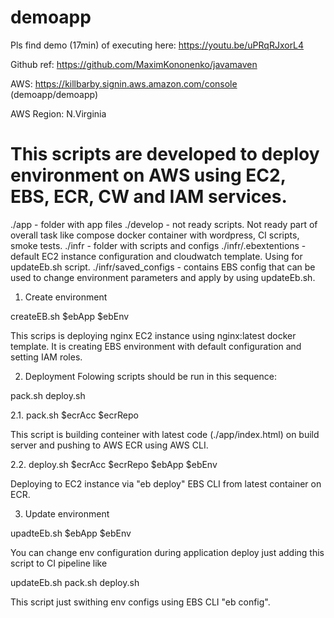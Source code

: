 # demoapp

Pls find demo (17min) of executing here: https://youtu.be/uPRqRJxorL4

Github ref: https://github.com/MaximKononenko/javamaven

AWS: https://killbarby.signin.aws.amazon.com/console (demoapp/demoapp) 

AWS Region: N.Virginia

# This scripts are developed to deploy environment on AWS using EC2, EBS, ECR, CW and IAM services.
 
 ./app - folder with app files
 ./develop - not ready scripts. Not ready part of overall task like compose docker container with wordpress, CI scripts, smoke tests. 
 ./infr - folder with scripts and configs
 ./infr/.ebextentions - default EC2 instance configuration and  cloudwatch template. Using for updateEb.sh script.
 ./infr/saved_configs - contains EBS config that can be used to change environment parameters and apply by using updateEb.sh.


1. Create environment

createEB.sh $ebApp $ebEnv

This scrips is deploying nginx EC2 instance using nginx:latest docker template. It is creating EBS environment with default configuration and setting IAM roles.

2. Deployment
Folowing scripts should be run in this sequence:

pack.sh <params>
deploy.sh <params>

2.1. pack.sh $ecrAcc $ecrRepo

This script is building conteiner with latest code (./app/index.html) on build server and pushing to AWS ECR using AWS CLI.

2.2. deploy.sh $ecrAcc $ecrRepo $ebApp $ebEnv

Deploying to EC2 instance via "eb deploy" EBS CLI from latest container on ECR.

3. Update environment

upadteEb.sh $ebApp $ebEnv

You can change env configuration during application deploy just adding this script to CI pipeline like

updateEb.sh <params>
pack.sh <params>
deploy.sh <params>

This script just swithing env configs using EBS CLI "eb config".

